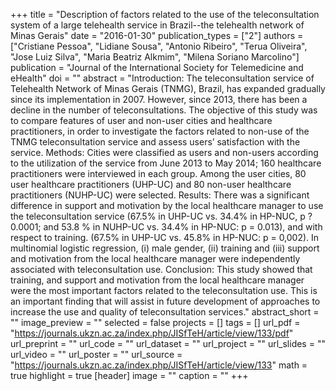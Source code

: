+++
title = "Description of factors related to the use of the teleconsultation system of a large telehealth service in Brazil--the telehealth network of Minas Gerais"
date = "2016-01-30"
publication_types = ["2"]
authors = ["Cristiane Pessoa", "Lidiane Sousa", "Antonio Ribeiro", "Terua Oliveira", "Jose Luiz Silva", "Maria Beatriz Alkmim", "Milena Soriano Marcolino"]
publication = "Journal of the International Society for Telemedicine and eHealth"
doi = ""
abstract = "Introduction: The teleconsultation service of Telehealth Network of Minas Gerais (TNMG), Brazil, has expanded gradually since its implementation in 2007. However, since 2013, there has been a decline in the number of teleconsultations. The objective of this study was to compare features of user and non-user cities and healthcare practitioners, in order to investigate the factors related to non-use of the TNMG teleconsultation service and assess users’ satisfaction with the service. Methods: Cities were classified as users and non-users according to the utilization of the service from June 2013 to May 2014; 160 healthcare practitioners were interviewed in each group. Among the user cities, 80 user healthcare practitioners (UHP-UC) and 80 non-user healthcare practitioners (NUHP-UC) were selected. Results: There was a significant difference in support and motivation by the local healthcare manager to use the teleconsultation service (67.5% in UHP-UC vs. 34.4% in HP-NUC, p ?0.0001; and 53.8 % in NUHP-UC vs. 34.4% in HP-NUC: p = 0.013), and with respect to training. (67.5% in UHP-UC vs. 45.8% in HP-NUC: p = 0,002). In multinomial logistic regression, (i) male gender, (ii) training and (iii) support and motivation from the local healthcare manager were independently associated with teleconsultation use. Conclusion: This study showed that training, and support and motivation from the local healthcare manager were the most important factors related to the teleconsultation use. This is an important finding that will assist in future development of approaches to increase the use and quality of teleconsultation services."
abstract_short = ""
image_preview = ""
selected = false
projects = []
tags = []
url_pdf = "https://journals.ukzn.ac.za/index.php/JISfTeH/article/view/133/pdf"
url_preprint = ""
url_code = ""
url_dataset = ""
url_project = ""
url_slides = ""
url_video = ""
url_poster = ""
url_source = "https://journals.ukzn.ac.za/index.php/JISfTeH/article/view/133"
math = true
highlight = true
[header]
image = ""
caption = ""
+++
